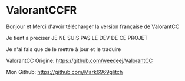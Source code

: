 # ValorantCCFR
Bonjour et Merci d'avoir télécharger la version française de ValorantCC

Je tient a préciser JE NE SUIS PAS LE DEV DE CE PROJET

Je n'ai fais que de le mettre à jour et le traduire 

ValorantCC Origine: https://github.com/weedeej/ValorantCC

Mon Github: https://github.com/Mark6969glitch
